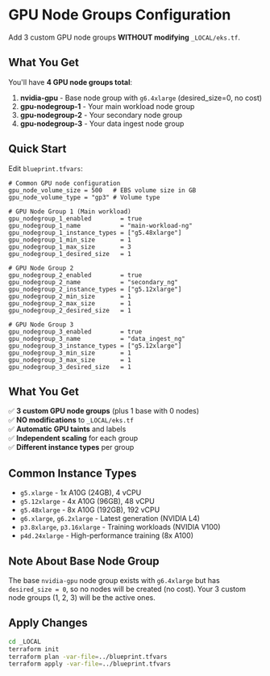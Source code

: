 # GPU Node Groups Configuration

Add 3 custom GPU node groups **WITHOUT modifying** `_LOCAL/eks.tf`.

## What You Get

You'll have **4 GPU node groups total**:

1. **nvidia-gpu** - Base node group with `g6.4xlarge` (desired_size=0, no cost)
2. **gpu-nodegroup-1** - Your main workload node group
3. **gpu-nodegroup-2** - Your secondary node group
4. **gpu-nodegroup-3** - Your data ingest node group

## Quick Start

Edit `blueprint.tfvars`:

```hcl
# Common GPU node configuration
gpu_node_volume_size = 500   # EBS volume size in GB
gpu_node_volume_type = "gp3" # Volume type

# GPU Node Group 1 (Main workload)
gpu_nodegroup_1_enabled        = true
gpu_nodegroup_1_name           = "main-workload-ng"
gpu_nodegroup_1_instance_types = ["g5.48xlarge"]
gpu_nodegroup_1_min_size       = 1
gpu_nodegroup_1_max_size       = 3
gpu_nodegroup_1_desired_size   = 1

# GPU Node Group 2
gpu_nodegroup_2_enabled        = true
gpu_nodegroup_2_name           = "secondary_ng"
gpu_nodegroup_2_instance_types = ["g5.12xlarge"]
gpu_nodegroup_2_min_size       = 1
gpu_nodegroup_2_max_size       = 1
gpu_nodegroup_2_desired_size   = 1

# GPU Node Group 3
gpu_nodegroup_3_enabled        = true
gpu_nodegroup_3_name           = "data_ingest_ng"
gpu_nodegroup_3_instance_types = ["g5.12xlarge"]
gpu_nodegroup_3_min_size       = 1
gpu_nodegroup_3_max_size       = 1
gpu_nodegroup_3_desired_size   = 1
```

## What You Get

✅ **3 custom GPU node groups** (plus 1 base with 0 nodes)  
✅ **NO modifications** to `_LOCAL/eks.tf`  
✅ **Automatic GPU taints** and labels  
✅ **Independent scaling** for each group  
✅ **Different instance types** per group  

## Common Instance Types

- `g5.xlarge` - 1x A10G (24GB), 4 vCPU
- `g5.12xlarge` - 4x A10G (96GB), 48 vCPU
- `g5.48xlarge` - 8x A10G (192GB), 192 vCPU
- `g6.xlarge`, `g6.2xlarge` - Latest generation (NVIDIA L4)
- `p3.8xlarge`, `p3.16xlarge` - Training workloads (NVIDIA V100)
- `p4d.24xlarge` - High-performance training (8x A100)

## Note About Base Node Group

The base `nvidia-gpu` node group exists with `g6.4xlarge` but has `desired_size = 0`, so no nodes will be created (no cost). Your 3 custom node groups (1, 2, 3) will be the active ones.

## Apply Changes

```bash
cd _LOCAL
terraform init
terraform plan -var-file=../blueprint.tfvars
terraform apply -var-file=../blueprint.tfvars
```

